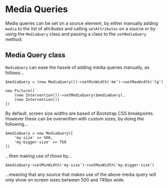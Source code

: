 # Media Queries

Media queries can be set on a source element, by either manually adding `media`
to the list of attributes and calling `setAttributes` on a source or by using the `MediaQuery` class
and passing a class to the `setMediaQuery` method.

## Media Query class

`MediaQuery` can ease the hassle of adding media queries manually, as follows...

    $mediaQuery = (new MediaQuery())->setMinWidth('me')->setMaxWidth('lg')

    new Picture([
        (new Intervention())->setMediaQuery($mediaQuery),   
        (new Intervention())   
    ])
    
By default, screen size widths are based of Bootstrap CSS breakpoints. However
these can be overwritten with custom sizes, by doing the following...

    $mediaQuery = new MediaQuery([
        'my-size' => 500,
        'my-bigger-size' => 750
    ])
    
...then making use of those by...

    $mediaQuery->setMinWidth('my-size')->setMaxWidth('my-bigger-size')
    
...meaning that any source that makes use of the above media query will only show
on screen sizes between 500 and 749px wide.
